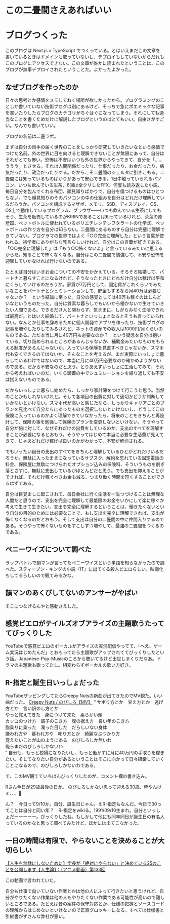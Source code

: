 # この二畳間さえあればいい

# ブログつくった
このブログは Next.js x TypeScript でつくっている。とはいえまだこの文章を書いているときはドメインも取っていないし、デプロイもしていないからだれもこのブログにアクセスできない。この文章が誰かに読まれたということは、このブログが無事デプロイされたということだ。よかったよかった。

## なぜブログを作ったのか

日々の思考とか感情をメモしておく場所が欲しかったから。プログラミングのことしか書いていない技術ブログは別にあるけど、そっちで急にポエミックな記事を書いたりしたらブログのカテゴリがちぐはぐになってしまう。それにしても適当なことを書くためだけに解説したブログというのはとてもいい。自由さがすごい。なんでも書いていい。

ブログの名前は二畳ラボ。

まずは自分の両手の届く世界のことをしっかり研究していきたいなという感情でつけた名前。外の世界に目を向けると理解できないことが無限にあって、自分はそれがとても怖い。恐怖は不安はいつも外の世界からやってきて、自分を「……ううう」とさせる。それは人間関係だったり、仕事だったり、お金だったり、病気だったり、政治だったりする。だからこそ二畳間のシェルタに引きこもる。二畳間には知っているものばかりがあって安心できる。1日中触っていられるパソコン、いつも飲んでいる生茶、6回は全クリしたFFX、何度も読み返した小説、毎日自分を包んでくれる布団、顔見知りばかりで、自分を傷つけるものはひとつもない。でも顔見知りのそのパソコンの中の仕組みを自分はどれだけ理解しているだろうか。パソコンを構成するマザボ、メモリ、SSD、ディスプレイ、OS、OS上で動作しているプログラム、ブラウザ――いつも飲んでいる生茶にしてもそう、生茶を販売しているのがKIRINであることは知っているけれど、茶葉の原産国、ペットボトルに使われているポリエチレンテレフタラートの化学式、ペットボトルの作り方を自分は知らない。二畳間にあるものすら自分は完璧に理解できていない。プログラマの世界ではよく「○○完全に理解した」という言葉が使われる。初学者にありがちな発言らしいけれど、自分はこの言葉が好きである。「○○完全に理解した」は「もう○○怖くないよ」と言っているみたいに思えるからだ。知ることで怖くなくなる。自分はこの二畳間で勉強して、不安や恐怖を迎撃していかなければ行けないのである。

たとえば自分はいまお金についての不安をかかえている。そろそろ結婚して、パートナと暮らすことになるけれど、そうなったときにどれだけ自分は稼げば平和にくらしていけるのだろうか。家賃が7万円として、固定費がこれくらいでみたいなことをパートナとシュミレーションして、貯金もするなら月40万は必要じゃないか？　という結論に至った。自分の感覚としては40万も稼ぐのはしんどいなというものだった。自分は質素な暮らしでもいいから働かないで生きていきたい人間である。できるだけ人と関わらず、気ままに、しがらみなく生活できれば最高だ。とはいえ結婚して、パートナといっしょとなるとそうも言っていられない。なんとか仕事を辞めるために個人開発でアプリを作ったり、技術ブログの記事を増やしたりしてみるけれど、ネットの資産での収入は1000円/月くらいのものである。ただ本当に月に40万円も必要なのか？　という疑念を自分は抱いている。切り詰められるところがあるんじゃないか、補助金みたいなものをもらえる制度があるんじゃないか、入っている保険を見直すべきじゃないか、スマホ代も安くできるのではないか、そんなことを考えるが、まだ実際にいっしょに暮らしているわけではないので、本当に月に40万円必要なのか確かめようがないのである。だから不安なのだと思う。とりあえずいっしょに生活してみて、それから考えればいいのだ。いくら頭蓋の中でシュミレーションを繰り返しても不安は拭えないものである。

だからいっしょに暮らし始めたら、しっかり家計簿をつけて行こうと思う。当然のことかもしれないけれど。そして各項目の出費に対して適切かどうか判断していかないといけない。スマホ代が高いと感じたなら、しっかりキャリアごとのプランを見比べて自分たちにあったものを選択しないといけないし、どうしてこの保険に入っているのかよく理解できていなかったら、将来のことをきちんと再設計して、保険の事を勉強して保険のプランを変更しないといけない。そうやって自分が何に対して、なぜそれだけの出費をしているのか、支出のすべてを理解することが必要になるとおもう。そうやってはじめて本当に必要な生活費が見えてきて、じゃあどれだけ稼げば良いのかがわかって、不安が解消される。

でもいったい自分の支出のすべてをきちんと理解しているひとがどれだけいるだろうか。無駄に入ったままになっているサブスク、解約を忘れている固定電話の料金、保険屋に無駄につけられたオプション込みの保険料、そういうものを削ぎ落とさずに、無駄に支出しているがほとんどだと思う。でも支出を抑えることができれば、それだけ稼ぐべきお金も減る、つまり働く時間を短くすることができるはずである。

自分は目覚ましに起こされて、毎日会社に行く生活を一生つづけることは無理な人間だと思うので、支出を完全に理解して最低限のお金をいかにして楽に稼ぐか考えて生きて生きたい。支出を完全に理解するということは、働きたくないという自分の目的のためには必要なことで、もし支出を完全に理解できれば、支出が怖くなくなるのだとおもう。そして支出は自分の二畳間の中に仲間入りするのである。そうやって怖くないものをすこしずつ増やして、最強の二畳間をつくるのである。

## ペニーワイズについて調べた
ラップバトルで韻マンが言ってたペニーワイズという単語を知らなかったので調べた。スティーブン・キングの小説『IT』に出てくる殺人ピエロらしい。映画化もしてるらしいので観てみるかな。

## 韻マンのあくびしてないのアンサーがやばい
そこにつなげるんやと感動さえした。

## 感覚ピエロがテイルズオブアライズの主題歌うたっててびっくりした
YouTubeで感覚ピエロのボーカルがアライズの実況配信やってて、「へえ、ゲーム実況はじめたんだ」とおもってたら主題歌がアップされててびっくりしたという話。Japanese-Pop-Musicのころから聴いてるけど出世しまくりだなあ。ドラマの主題歌も歌ってたし。相変わらずボーカルの歌い方好き。

## R-指定と誕生日いっしょだった
YouTubeザッピングしてたらCreepy Nutsの新曲が出てきたのでMV観た。いい曲だった。
[Creepy Nuts / のびしろ【MV】](https://www.youtube.com/watch?v=7F_un08wc5A&ab_channel=CreepyNuts%28R-%E6%8C%87%E5%AE%9A%EF%BC%86DJ%E6%9D%BE%E6%B0%B8%29)
<q>
  サボり方とか　甘え方とか　逃げ方とか　言い訳のし方とか<br />
  やっと覚えてきた　身につけて来た　柔らかい頭<br />
  カッコのつけ方　調子のこき方　腹の据え方　良い年のこき方<br />
  脂乗りに乗った　濁った目した　だらしいない身体<br />
  嫌われ方や　慕われ方や　叱り方とか　綺麗なぶつかり方<br />
  覚えたいことが山のようにある　のびしろしか無いわ<br />
  俺らまだのびしろしかないわ<br />
</q>
自分も、もっと狡猾になりたいし、もっと働かずに月に40万円の手取りを稼ぎたい。そしてなりたい自分があるということはそこに向かって日々研鑽していくことになるので、のびしろしかないわである。

で、このMV観てていちばんびっくりしたのが、コメント欄の書き込み。
<p>
  Rさん今日が29歳最後の日か。
  のびしろしかない思って迎える30歳、粋やんけぇ、、、🥺
</p>

ん？　今日って9/10か。自分、誕生日じゃん。えR-指定もなんだ。今日で30ってことは自分と同い年？　R-指定をwikiる。1991/09/10生まれ。自分といっしょだーーーーー。びっくりしたね。もしかして他にも同年同日が誕生日の有名人っているのかなと思って調べてみたけど、ほかには出てこなかった。

## 一日の時間は有限で、やらないことを決めることが大切らしい 
[【人生を無駄にしないために】学長が「絶対にやらない」と決めている25のことを公開します【人生論】：（アニメ動画）第133回](https://www.youtube.com/watch?v=RW0beH-_8jg&ab_channel=%E4%B8%A1%E5%AD%A6%E9%95%B7%E3%83%AA%E3%83%99%E3%83%A9%E3%83%AB%E3%82%A2%E3%83%BC%E3%83%84%E5%A4%A7%E5%AD%A6)

この動画で言われていた。

自分も仕事で向いていない作業とかは他の人にふって行きたいと思うけれど、自分がやりたくない作業は他の人もやりたくない作業である可能性が高いので難しいところである。たとえば昔の案件の保守対応とか、仕様の把握とソースコードの理解からはじめないといけないので正直グロッキーになる。すべては仕様書と引継書がずさんな弊社が悪い。